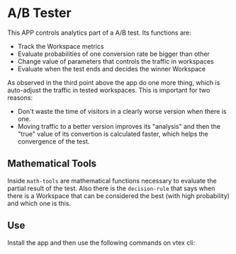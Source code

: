 # A/B Tester

This APP controls analytics part of a A/B test. Its functions are:

  - Track the Workspace metrics
  - Evaluate probabilities of one conversion rate be bigger than other
  - Change value of parameters that controls the traffic in workspaces
  - Evaluate when the test ends and decides the winner Workspace

As observed in the third point above the app do one more thing, which is auto-adjust the traffic in tested workspaces. This is important for two reasons:

  - Don't waste the time of visitors in a clearly worse version when there is one.
  - Moving traffic to a better version improves its "analysis" and then the "true" value of its convertion is calculated faster, which helps the convergence of the test.

## Mathematical Tools

Inside `math-tools` are mathematical functions necessary to evaluate the partial result of the test. Also there is the `decision-rule` that says when there is a Workspace that can be considered the best (with high probability) and which one is this. 

## Use

Install the app and then use the following commands on vtex cli:
